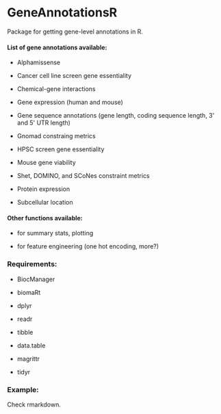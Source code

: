 # GeneAnnotationsR

Package for getting gene-level annotations in R.

#### List of gene annotations available:

-   Alphamissense

-   Cancer cell line screen gene essentiality

-   Chemical-gene interactions

-   Gene expression (human and mouse)

-   Gene sequence annotations (gene length, coding sequence length, 3' and 5' UTR length)

-   Gnomad constraing metrics

-   HPSC screen gene essentiality

-   Mouse gene viability

-   Shet, DOMINO, and SCoNes constraint metrics

-   Protein expression

-   Subcellular location

#### Other functions available:

-   for summary stats, plotting

-   for feature engineering (one hot encoding, more?)

### Requirements:

-   BiocManager

-   biomaRt

-   dplyr

-   readr

-   tibble

-   data.table

-   magrittr

-   tidyr

### Example:

Check rmarkdown.

